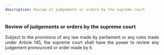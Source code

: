 ```yaml
---
description: Review of judgements or orders by the supreme court
---
```


### Review of judgements or orders by the supreme court
<div style="text-align: justify">

Subject to the provisions of any law made by parliament or any rules made under Article 145, the supreme court shall have the power to review any judgement pronounced or order made by it.

</div>
